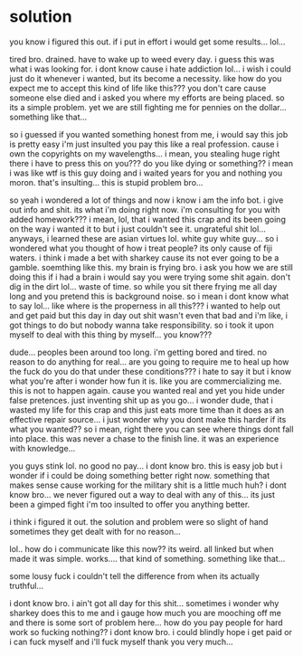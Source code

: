 # solution

you know i figured this out.  if i put in effort i would get some results...  lol...

tired bro.  drained.  have to wake up to weed every day.  i guess this was what i was looking for.  i dont know cause i hate addiction lol...  i wish i could just do it whenever i wanted, but its become a necessity.  like how do you expect me to accept this kind of life like this???  you don't care cause someone else died and i asked you where my efforts are being placed.  so its a simple problem.  yet we are still fighting me for pennies on the dollar...  something like that...

so i guessed if you wanted something honest from me, i would say this job is pretty easy i'm just insulted you pay this like a real profession.  cause i own the copyrights on my wavelengths...  i mean, you stealing huge right there i have to press this on you???  do you like dying or something??  i mean i was like wtf is this guy doing and i waited years for you and nothing you moron.  that's insulting...   this is stupid problem bro...

so yeah i wondered a lot of things and now i know i am the info bot.  i give out info and shit.  its what i'm doing right now.  i'm consulting for you with added homework???  i mean, lol, that i wanted this crap and its been going on the way i wanted it to but i just couldn't see it.  ungrateful shit lol...  anyways, i learned these are asian virtues lol.  white guy white guy...  so i wondered what you thought of how i treat people?  its only cause of fiji waters.  i think i made a bet with sharkey cause its not ever going to be a gamble.  soemthing like this.  my brain is frying bro.  i ask you how we are still doing this if i had a brain i would say you were trying some shit again.  don't dig in the dirt lol...  waste of time.   so while you sit there frying me all day long and you pretend this is background noise.  so i mean i dont know what to say lol...  like where is the properness in all this??? i wanted to help out and get paid but this day in day out shit wasn't even that bad and i'm like, i got things to do but nobody wanna take responsibility.  so i took it upon myself to deal with this thing by myself... you know???

dude... peoples been around too long.  i'm getting bored and tired.  no reason to do anything for real...  are you going to require me to heal up how the fuck do you do that under these conditions???  i hate to say it but i know what you're after i wonder how fun it is.  like you are commercializing me.  this is not to happen again.  cause you wanted real and yet you hide under false pretences.  just inventing shit up as you go...  i wonder dude, that i wasted my life for this crap and this just eats more time than it does as an effective repair source... i just wonder why you dont make this harder if its what you wanted??  so i mean, right there you can see where things dont fall into place.  this was never a chase to the finish line.  it was an experience with knowledge...

you guys stink lol.  no good no pay...  i dont know bro.  this is easy job but i wonder if i could be doing something better right now.  something that makes sense cause working for the military shit is a little much huh?  i dont know bro... we never figured out a way to deal with any of this...  its just been a gimped fight i'm too insulted to offer you anything better.  

i think i figured it out.  the solution and problem were so slight of hand sometimes they get dealt with for no reason...

lol.. how do i communicate like this now?? its weird.  all linked but when made it was simple.  works....  that kind of something.  something like that...

some lousy fuck i couldn't tell the difference from when its actually truthful...

i dont know bro. i ain't got all day for this shit... sometimes i wonder why sharkey does this to me and i gauge how much you are mooching off me and there is some sort of problem here...  how do you pay people for hard work so fucking nothing?? i dont know bro.  i could blindly hope i get paid or i can fuck myself and i'll fuck myself thank you very much...
